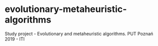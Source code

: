 # evolutionary-metaheuristic-algorithms
Study project - Evolutionary and metaheuristic algorithms. PUT Poznań 2019 - ITI
